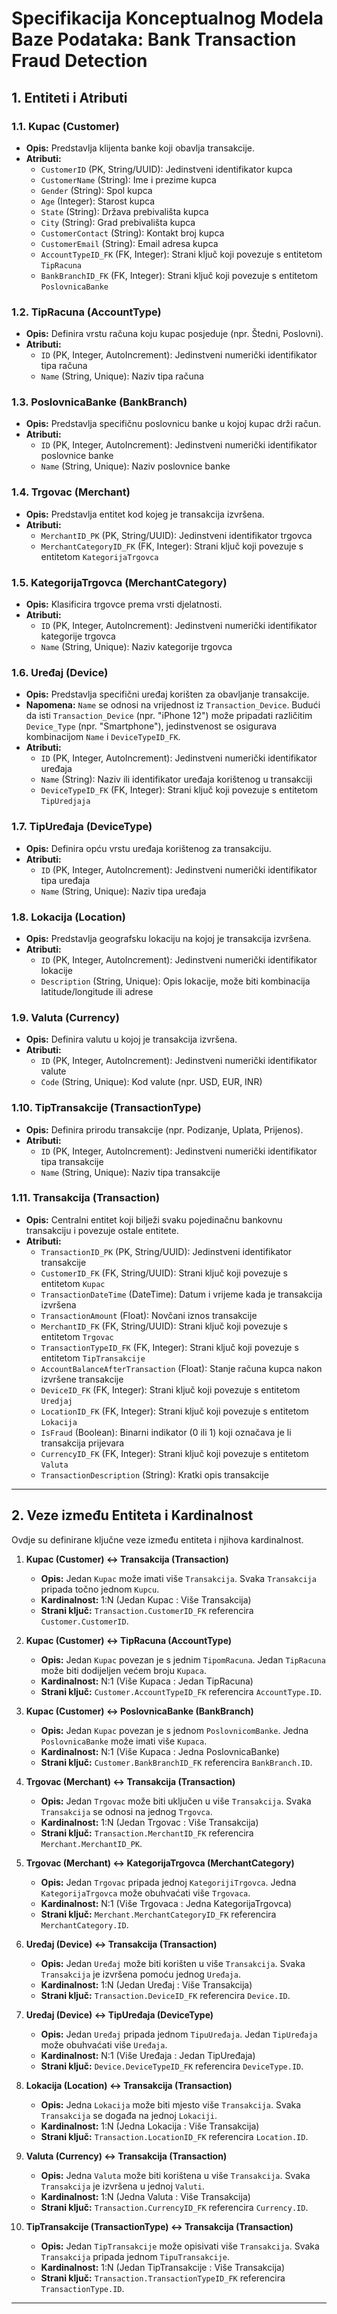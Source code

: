 # Specifikacija Konceptualnog Modela Baze Podataka: Bank Transaction Fraud Detection

## 1. Entiteti i Atributi

### 1.1. Kupac (Customer)
   - **Opis:** Predstavlja klijenta banke koji obavlja transakcije.
   - **Atributi:**
     - `CustomerID` (PK, String/UUID): Jedinstveni identifikator kupca
     - `CustomerName` (String): Ime i prezime kupca
     - `Gender` (String): Spol kupca
     - `Age` (Integer): Starost kupca
     - `State` (String): Država prebivališta kupca
     - `City` (String): Grad prebivališta kupca
     - `CustomerContact` (String): Kontakt broj kupca
     - `CustomerEmail` (String): Email adresa kupca
     - `AccountTypeID_FK` (FK, Integer): Strani ključ koji povezuje s entitetom `TipRacuna`
     - `BankBranchID_FK` (FK, Integer): Strani ključ koji povezuje s entitetom `PoslovnicaBanke`

### 1.2. TipRacuna (AccountType)
   - **Opis:** Definira vrstu računa koju kupac posjeduje (npr. Štedni, Poslovni).
   - **Atributi:**
     - `ID` (PK, Integer, AutoIncrement): Jedinstveni numerički identifikator tipa računa
     - `Name` (String, Unique): Naziv tipa računa

### 1.3. PoslovnicaBanke (BankBranch)
   - **Opis:** Predstavlja specifičnu poslovnicu banke u kojoj kupac drži račun.
   - **Atributi:**
     - `ID` (PK, Integer, AutoIncrement): Jedinstveni numerički identifikator poslovnice banke
     - `Name` (String, Unique): Naziv poslovnice banke

### 1.4. Trgovac (Merchant)
   - **Opis:** Predstavlja entitet kod kojeg je transakcija izvršena.
   - **Atributi:**
     - `MerchantID_PK` (PK, String/UUID): Jedinstveni identifikator trgovca
     - `MerchantCategoryID_FK` (FK, Integer): Strani ključ koji povezuje s entitetom `KategorijaTrgovca`

### 1.5. KategorijaTrgovca (MerchantCategory)
   - **Opis:** Klasificira trgovce prema vrsti djelatnosti.
   - **Atributi:**
     - `ID` (PK, Integer, AutoIncrement): Jedinstveni numerički identifikator kategorije trgovca
     - `Name` (String, Unique): Naziv kategorije trgovca

### 1.6. Uređaj (Device)
   - **Opis:** Predstavlja specifični uređaj korišten za obavljanje transakcije.
   - **Napomena:** `Name` se odnosi na vrijednost iz `Transaction_Device`. Budući da isti `Transaction_Device` (npr. "iPhone 12") može pripadati različitim `Device_Type` (npr. "Smartphone"), jedinstvenost se osigurava kombinacijom `Name` i `DeviceTypeID_FK`.
   - **Atributi:**
     - `ID` (PK, Integer, AutoIncrement): Jedinstveni numerički identifikator uređaja
     - `Name` (String): Naziv ili identifikator uređaja korištenog u transakciji
     - `DeviceTypeID_FK` (FK, Integer): Strani ključ koji povezuje s entitetom `TipUredjaja`

### 1.7. TipUređaja (DeviceType)
   - **Opis:** Definira opću vrstu uređaja korištenog za transakciju.
   - **Atributi:**
     - `ID` (PK, Integer, AutoIncrement): Jedinstveni numerički identifikator tipa uređaja
     - `Name` (String, Unique): Naziv tipa uređaja

### 1.8. Lokacija (Location)
   - **Opis:** Predstavlja geografsku lokaciju na kojoj je transakcija izvršena.
   - **Atributi:**
     - `ID` (PK, Integer, AutoIncrement): Jedinstveni numerički identifikator lokacije
     - `Description` (String, Unique): Opis lokacije, može biti kombinacija latitude/longitude ili adrese

### 1.9. Valuta (Currency)
   - **Opis:** Definira valutu u kojoj je transakcija izvršena.
   - **Atributi:**
     - `ID` (PK, Integer, AutoIncrement): Jedinstveni numerički identifikator valute
     - `Code` (String, Unique): Kod valute (npr. USD, EUR, INR)

### 1.10. TipTransakcije (TransactionType)
   - **Opis:** Definira prirodu transakcije (npr. Podizanje, Uplata, Prijenos).
   - **Atributi:**
     - `ID` (PK, Integer, AutoIncrement): Jedinstveni numerički identifikator tipa transakcije
     - `Name` (String, Unique): Naziv tipa transakcije

### 1.11. Transakcija (Transaction)
   - **Opis:** Centralni entitet koji bilježi svaku pojedinačnu bankovnu transakciju i povezuje ostale entitete.
   - **Atributi:**
     - `TransactionID_PK` (PK, String/UUID): Jedinstveni identifikator transakcije
     - `CustomerID_FK` (FK, String/UUID): Strani ključ koji povezuje s entitetom `Kupac`
     - `TransactionDateTime` (DateTime): Datum i vrijeme kada je transakcija izvršena
     - `TransactionAmount` (Float): Novčani iznos transakcije
     - `MerchantID_FK` (FK, String/UUID): Strani ključ koji povezuje s entitetom `Trgovac`
     - `TransactionTypeID_FK` (FK, Integer): Strani ključ koji povezuje s entitetom `TipTransakcije`
     - `AccountBalanceAfterTransaction` (Float): Stanje računa kupca nakon izvršene transakcije
     - `DeviceID_FK` (FK, Integer): Strani ključ koji povezuje s entitetom `Uredjaj`
     - `LocationID_FK` (FK, Integer): Strani ključ koji povezuje s entitetom `Lokacija`
     - `IsFraud` (Boolean): Binarni indikator (0 ili 1) koji označava je li transakcija prijevara
     - `CurrencyID_FK` (FK, Integer): Strani ključ koji povezuje s entitetom `Valuta`
     - `TransactionDescription` (String): Kratki opis transakcije

---

## 2. Veze između Entiteta i Kardinalnost

Ovdje su definirane ključne veze između entiteta i njihova kardinalnost.

1.  **Kupac (Customer) ↔ Transakcija (Transaction)**
    *   **Opis:** Jedan `Kupac` može imati više `Transakcija`. Svaka `Transakcija` pripada točno jednom `Kupcu`.
    *   **Kardinalnost:** 1:N (Jedan Kupac : Više Transakcija)
    *   **Strani ključ:** `Transaction.CustomerID_FK` referencira `Customer.CustomerID`.

2.  **Kupac (Customer) ↔ TipRacuna (AccountType)**
    *   **Opis:** Jedan `Kupac` povezan je s jednim `TipomRacuna`. Jedan `TipRacuna` može biti dodijeljen većem broju `Kupaca`.
    *   **Kardinalnost:** N:1 (Više Kupaca : Jedan TipRacuna)
    *   **Strani ključ:** `Customer.AccountTypeID_FK` referencira `AccountType.ID`.

3.  **Kupac (Customer) ↔ PoslovnicaBanke (BankBranch)**
    *   **Opis:** Jedan `Kupac` povezan je s jednom `PoslovnicomBanke`. Jedna `PoslovnicaBanke` može imati više `Kupaca`.
    *   **Kardinalnost:** N:1 (Više Kupaca : Jedna PoslovnicaBanke)
    *   **Strani ključ:** `Customer.BankBranchID_FK` referencira `BankBranch.ID`.

4.  **Trgovac (Merchant) ↔ Transakcija (Transaction)**
    *   **Opis:** Jedan `Trgovac` može biti uključen u više `Transakcija`. Svaka `Transakcija` se odnosi na jednog `Trgovca`.
    *   **Kardinalnost:** 1:N (Jedan Trgovac : Više Transakcija)
    *   **Strani ključ:** `Transaction.MerchantID_FK` referencira `Merchant.MerchantID_PK`.

5.  **Trgovac (Merchant) ↔ KategorijaTrgovca (MerchantCategory)**
    *   **Opis:** Jedan `Trgovac` pripada jednoj `KategorijiTrgovca`. Jedna `KategorijaTrgovca` može obuhvaćati više `Trgovaca`.
    *   **Kardinalnost:** N:1 (Više Trgovaca : Jedna KategorijaTrgovca)
    *   **Strani ključ:** `Merchant.MerchantCategoryID_FK` referencira `MerchantCategory.ID`.

6.  **Uređaj (Device) ↔ Transakcija (Transaction)**
    *   **Opis:** Jedan `Uređaj` može biti korišten u više `Transakcija`. Svaka `Transakcija` je izvršena pomoću jednog `Uređaja`.
    *   **Kardinalnost:** 1:N (Jedan Uređaj : Više Transakcija)
    *   **Strani ključ:** `Transaction.DeviceID_FK` referencira `Device.ID`.

7.  **Uređaj (Device) ↔ TipUređaja (DeviceType)**
    *   **Opis:** Jedan `Uređaj` pripada jednom `TipuUređaja`. Jedan `TipUređaja` može obuhvaćati više `Uređaja`.
    *   **Kardinalnost:** N:1 (Više Uređaja : Jedan TipUređaja)
    *   **Strani ključ:** `Device.DeviceTypeID_FK` referencira `DeviceType.ID`.

8.  **Lokacija (Location) ↔ Transakcija (Transaction)**
    *   **Opis:** Jedna `Lokacija` može biti mjesto više `Transakcija`. Svaka `Transakcija` se događa na jednoj `Lokaciji`.
    *   **Kardinalnost:** 1:N (Jedna Lokacija : Više Transakcija)
    *   **Strani ključ:** `Transaction.LocationID_FK` referencira `Location.ID`.

9.  **Valuta (Currency) ↔ Transakcija (Transaction)**
    *   **Opis:** Jedna `Valuta` može biti korištena u više `Transakcija`. Svaka `Transakcija` je izvršena u jednoj `Valuti`.
    *   **Kardinalnost:** 1:N (Jedna Valuta : Više Transakcija)
    *   **Strani ključ:** `Transaction.CurrencyID_FK` referencira `Currency.ID`.

10. **TipTransakcije (TransactionType) ↔ Transakcija (Transaction)**
    *   **Opis:** Jedan `TipTransakcije` može opisivati više `Transakcija`. Svaka `Transakcija` pripada jednom `TipuTransakcije`.
    *   **Kardinalnost:** 1:N (Jedan TipTransakcije : Više Transakcija)
    *   **Strani ključ:** `Transaction.TransactionTypeID_FK` referencira `TransactionType.ID`.

---
